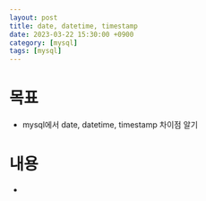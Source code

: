 ```yaml
---
layout: post
title: date, datetime, timestamp
date: 2023-03-22 15:30:00 +0900
category: [mysql]
tags: [mysql]
---
```


# 목표
 * mysql에서 date, datetime, timestamp 차이점 알기

# 내용
 * 